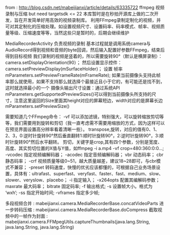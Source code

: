 from : http://blog.csdn.net/mabeijianxi/article/details/63335722
ffmpeg 视频录制与压缩
but need  targetsdk <= 22
本库暂时是在秒拍开源库上做的二次开发，旨在开发简单好用高效的视频录制库。
利用FFmpeg录制定制化的视频，并可对其定制化的压缩处理。如设置视频尺寸、设置码率、码率模式、帧率、视频质量等级、压缩速度等等，当然这些只是暂时的，后期会继续维护

MediaRecorderActivity 负责视频的录制
基本过程就是调用系统camera与AudioRecord得到视频和音频的byte回调，然后输入配置好参数FFmpeg，结束后得到目标视频
我们录制的视频是竖着的，所以需要旋转90°（默认是横屏录制）：camera.setDisplayOrientation(90）； 然后设置显示控件：camera.setPreviewDisplay(mSurfaceHolder)；
设置 帧率 mParameters.setPreviewFrameRate(mFrameRate);
    如果当前摄像头支持此帧率那么就使用，如果不支持那么就选择个最接近且小于它的，有可能还是找不到，这时就选择最小的一个
摄像头输出尺寸设置：通过系统API mParameters.getSupportedPreviewSizes()可以得到当前摄像头所支持的尺寸，注意这里返回的Size里面其height对应的屏幕短边，width对应的是屏幕长边
    mParameters.setPreviewSize()

需要知道几个FFmpeg命令：
-vf 可以添加滤镜，特别强大，可以旋转缩放剪切等等，我们需要用到旋转和剪切（我一直考虑需不需要用缩放的方式，因为这样可以在预览界面设置高分辨率看着清晰一些）。
transpose,旋转，对应的值有0、1、2、3，0:逆时针旋转90°然后垂直翻转1:顺时针旋转90°，2:逆时针旋转90°，3:顺时针旋转90°然后水平翻转。
剪切，关键字是crop,其有四个参数，分别是宽度、高度、其实剪切位置的X值与Y值，如ffmpeg -i a.mp4 -vf crop=480:360:0:0...;
-vcodec 指定视频编解码器；
-acodec 指定音频编解码器；
vbr 动态码率；
cbr 静态码率；
-crf 视频质量等级0~51，越大质量越差，建议18~28即可，与cbr模式不兼容；
-preset 转码速度，快慢的优劣应该都懂的，可根据自己业务场景设置，具体有：ultrafast、superfast、veryfast、faster、fast、medium、slow、slower、veryslow、placebo；
-i 指定输入；
-x264opts 配置其编解码参数；
maxrate 最大码率；
bitrate 固定码率;
-f 输出格式;
-s 设置帧大小。格式为 ‘wxh’;
-ss 指定开始时间;
-vframes 指定多少帧;

多段视频合并 : mabeijianxi.camera.MediaRecorderBase.concatVideoParts
进一步转码压缩 : mabeijianxi.camera.MediaRecorderBase.doCompress
截取视频中的一帧作为封面 : mabeijianxi.camera.FFMpegUtils.captureThumbnails(java.lang.String, java.lang.String, java.lang.String)